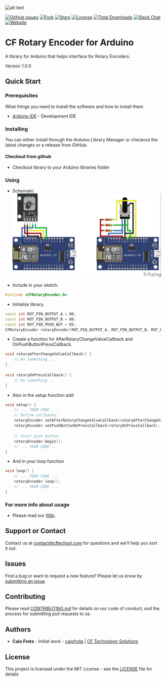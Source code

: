 ![alt text](https://cftechsol.com/wp-content/uploads/2017/12/caiofrota-logo-300x171.png)

[![GitHub issues](https://img.shields.io/github/issues/caiofrota/cf-arduino-lib-rotary-encoder.svg)](https://github.com/caiofrota/cf-arduino-lib-rotary-encoder/issues)
[![Fork](https://img.shields.io/github/forks/caiofrota/cf-arduino-lib-rotary-encoder.svg)](#)
[![Stars](https://img.shields.io/github/stars/caiofrota/cf-arduino-lib-rotary-encoder.svg)](#)
[![License](https://img.shields.io/github/license/caiofrota/cf-arduino-lib-rotary-encoder.svg)](#)
[![Total Downloads](https://img.shields.io/github/downloads/caiofrota/cf-arduino-lib-rotary-encoder/total.svg)](https://github.com/caiofrota/cf-arduino-lib-rotary-encoder/releases)
[![Slack Chat](https://img.shields.io/badge/chat-slack-green.svg)](https://cftechsol.slack.com)
[![Website](https://img.shields.io/badge/website-cftechsol.com-green.svg)](https://cftechsol.com)

# CF Rotary Encoder for Arduino

A library for Arduino that helps interface for Rotary Encoders.

Version 1.0.0

## Quick Start

### Prerequisites

What things you need to install the software and how to install them

* [Arduino IDE](https://www.arduino.cc/) - Development IDE

### Installing

You can either install through the Arduino Library Manager or checkout the latest changes or a release from GitHub.

####  Checkout from github

- Checkout library to your Arduino libraries folder

### Using
- Schematic
![SCHEME](https://github.com/caiofrota/cf-arduino-lib-rotary-encoder/blob/main/img/scheme.jpg)

- Include in your sketch.
```cpp
#include <CFRotaryEncoder.h>
```

- Initialize library.
```cpp
const int ROT_PIN_OUTPUT_A = D6;
const int ROT_PIN_OUTPUT_B = D0;
const int ROT_PIN_PUSH_BUT = D5;
CFRotaryEncoder rotaryEncoder(ROT_PIN_OUTPUT_A, ROT_PIN_OUTPUT_B, ROT_PIN_PUSH_BUT);
```

- Create a function for AfterRotaryChangeValueCallback and OnPushButtonPressCallback.
```cpp
void rotaryAfterChangeValueCallback() {
    // Do something...
}

void rotaryOnPressCallback() {
    // Do something...
}
```

- Also in the setup function add
```cpp
void setup() {
    // ... YOUR CODE ...
    // Define callbacks.
    rotaryEncoder.setAfterRotaryChangeValueCallback(rotaryAfterChangeValueCallback);
    rotaryEncoder.setPushButtonOnPressCallback(rotaryOnPressCallback);
    
    // Start push button.
    rotaryEncoder.begin();
    // ... YOUR CODE ...
}
```

- And in your loop function
```cpp
void loop() {
    // ... YOUR CODE ...
    rotaryEncoder.loop();
    // ... YOUR CODE ...
}
```

### For more info about usage

- Please read our [Wiki](https://github.com/caiofrota/cf-arduino-lib-rotary-encoder/wiki).

## Support or Contact

Contact us at contact@cftechsol.com for questions and we'll help you sort it out.

## Issues

Find a bug or want to request a new feature? Please let us know by [submitting an issue](https://github.com/caiofrota/cf-arduino-lib-rotary-encoder/issues).

## Contributing

Please read [CONTRIBUTING.md](https://gist.github.com/caiofrota/6e65a17fd3bf100d058cb48dcc780b21) for details on our code of conduct, and the process for submitting pull requests to us.

## Authors

* **Caio Frota** - *Initial work* - [caiofrota](https://github.com/caiofrota) | [CF Technology Solutions](https://cftechsol.com)

## License

This project is licensed under the MIT License - see the [LICENSE](LICENSE) file for details